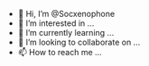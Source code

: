 - 👋 Hi, I’m @Socxenophone
- 👀 I’m interested in ...
- 🌱 I’m currently learning ...
- 💞️ I’m looking to collaborate on ...
- 📫 How to reach me ...

<!---
Socxenophone/Socxenophone is a ✨ special ✨ repository because its `README.md` (this file) appears on your GitHub profile.
You can click the Preview link to take a look at your changes.
--->

